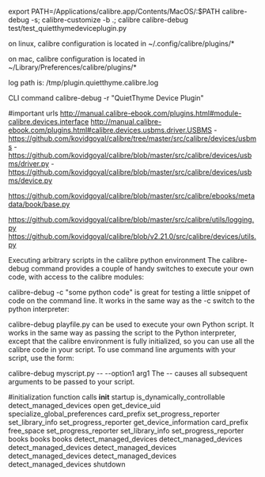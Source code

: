 export PATH=/Applications/calibre.app/Contents/MacOS/:$PATH
calibre-debug -s; calibre-customize -b .; calibre
calibre-debug test/test_quietthymedeviceplugin.py

on linux, calibre configuration is located in
~/.config/calibre/plugins/*

on mac, calibre configuration is located in
~/Library/Preferences/calibre/plugins/*

log path is:
/tmp/plugin.quietthyme.calibre.log


CLI command 
calibre-debug -r "QuietThyme Device Plugin"

#important urls
http://manual.calibre-ebook.com/plugins.html#module-calibre.devices.interface
http://manual.calibre-ebook.com/plugins.html#calibre.devices.usbms.driver.USBMS
    - https://github.com/kovidgoyal/calibre/tree/master/src/calibre/devices/usbms
    - https://github.com/kovidgoyal/calibre/blob/master/src/calibre/devices/usbms/driver.py
    - https://github.com/kovidgoyal/calibre/blob/master/src/calibre/devices/usbms/device.py

https://github.com/kovidgoyal/calibre/blob/master/src/calibre/ebooks/metadata/book/base.py

https://github.com/kovidgoyal/calibre/blob/master/src/calibre/utils/logging.py
https://github.com/kovidgoyal/calibre/blob/v2.21.0/src/calibre/devices/utils.py



Executing arbitrary scripts in the calibre python environment
The calibre-debug command provides a couple of handy switches to execute your own code, with access to the calibre modules:

calibre-debug -c "some python code"
is great for testing a little snippet of code on the command line. It works in the same way as the -c switch to the python interpreter:

calibre-debug playfile.py
can be used to execute your own Python script. It works in the same way as passing the script to the Python interpreter, except that the calibre environment is fully initialized, so you can use all the calibre code in your script. To use command line arguments with your script, use the form:

calibre-debug myscript.py -- --option1 arg1
The -- causes all subsequent arguments to be passed to your script.






#initialization function calls
__init__
startup
is_dynamically_controllable
detect_managed_devices
open
get_device_uid
specialize_global_preferences
card_prefix
set_progress_reporter
set_library_info
set_progress_reporter
get_device_information
card_prefix
free_space
set_progress_reporter
set_library_info
set_progress_reporter
books
books
books
detect_managed_devices
detect_managed_devices
detect_managed_devices
detect_managed_devices
detect_managed_devices
detect_managed_devices
detect_managed_devices
shutdown

